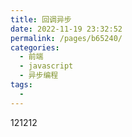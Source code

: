 ```yaml
---
title: 回调异步
date: 2022-11-19 23:32:52
permalink: /pages/b65240/
categories:
  - 前端
  - javascript
  - 异步编程
tags:
  - 
---
```


121212

